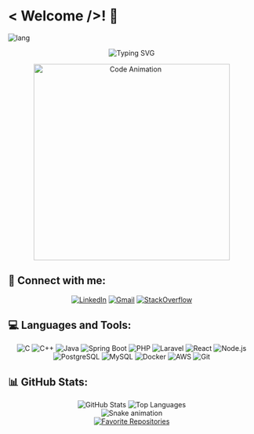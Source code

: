 # < Welcome />! 👋

![lang](https://img.shields.io/badge/lang-pt--br-blue)

<p align="center">
  <img src="https://readme-typing-svg.herokuapp.com?font=Fira+Code&size=24&pause=1000&color=00FFFF&center=true&width=700&lines=Hi+👋,+I'm+Sérgio+Parreiras;🚀+Back-End+Developer;" alt="Typing SVG" />
</p>

<p align="center">
  <img src="https://raw.githubusercontent.com/sergioizaiasparreiras/sergioizaiasparreiras/main/img/code.gif" alt="Code Animation" width="400" />
</p>

## 📢 Connect with me:

<div align="center">
  
[![LinkedIn](https://img.shields.io/badge/LinkedIn-00A8E8?style=for-the-badge&logo=linkedin&logoColor=white)](https://linkedin.com/in/seu-linkedin)
[![Gmail](https://img.shields.io/badge/Gmail-D14836?style=for-the-badge&logo=gmail&logoColor=white)](mailto:seuemail@gmail.com)
[![StackOverflow](https://img.shields.io/badge/StackOverflow-FE7A16?style=for-the-badge&logo=stackoverflow&logoColor=white)](https://stackoverflow.com/users/seu-stackoverflow)

</div>

## 💻 Languages and Tools:

<div align="center">

![C](https://img.shields.io/badge/C-00599C?style=for-the-badge&logo=c&logoColor=white)
![C++](https://img.shields.io/badge/C++-00599C?style=for-the-badge&logo=c%2B%2B&logoColor=white)
![Java](https://img.shields.io/badge/Java-ED8B00?style=for-the-badge&logo=java&logoColor=white)
![Spring Boot](https://img.shields.io/badge/Spring%20Boot-6DB33F?style=for-the-badge&logo=springboot&logoColor=white)
![PHP](https://img.shields.io/badge/PHP-777BB4?style=for-the-badge&logo=php&logoColor=white)
![Laravel](https://img.shields.io/badge/Laravel-FF2D20?style=for-the-badge&logo=laravel&logoColor=white)
![React](https://img.shields.io/badge/React-61DAFB?style=for-the-badge&logo=react&logoColor=black)
![Node.js](https://img.shields.io/badge/Node.js-339933?style=for-the-badge&logo=nodedotjs&logoColor=white)
![PostgreSQL](https://img.shields.io/badge/PostgreSQL-336791?style=for-the-badge&logo=postgresql&logoColor=white)
![MySQL](https://img.shields.io/badge/MySQL-4479A1?style=for-the-badge&logo=mysql&logoColor=white)
![Docker](https://img.shields.io/badge/Docker-2496ED?style=for-the-badge&logo=docker&logoColor=white)
![AWS](https://img.shields.io/badge/AWS-FF9900?style=for-the-badge&logo=amazonaws&logoColor=white)
![Git](https://img.shields.io/badge/Git-F05032?style=for-the-badge&logo=git&logoColor=white)

</div>

## 📊 GitHub Stats:

<div align="center">

<img src="https://github-readme-stats.vercel.app/api?username=sergioizaiasparreiras&show_icons=true&theme=github_dark&hide_border=true" alt="GitHub Stats" />

<img src="https://github-readme-stats.vercel.app/api/top-langs/?username=sergioizaiasparreiras&layout=compact&theme=github_dark&hide_border=true" alt="Top Languages" />

</div>

<div align="center">
  <img src="https://raw.githubusercontent.com/sergioizaiasparreiras/sergioizaiasparreiras/output/github-contribution-grid-snake.svg" alt="Snake animation" />
</div>

<div align="center">
  <a href="https://github.com/sergioizaiasparreiras?tab=repositories">
    <img src="https://img.shields.io/badge/⭐-Favorite%20my%20repositories-0a0a23?style=for-the-badge&logo=github&logoColor=white" alt="Favorite Repositories" />
  </a>
</div>
